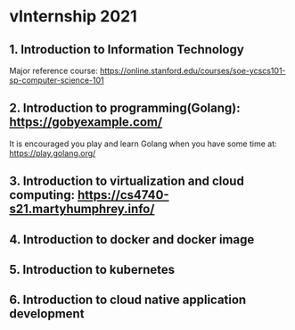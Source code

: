 # vInternship 2021
## 1. Introduction to Information Technology
Major reference course: https://online.stanford.edu/courses/soe-ycscs101-sp-computer-science-101
## 2. Introduction to programming(Golang): https://gobyexample.com/
It is encouraged you play and learn Golang when you have some time at: https://play.golang.org/

## 3. Introduction to virtualization and cloud computing: https://cs4740-s21.martyhumphrey.info/
## 4. Introduction to docker and docker image
## 5. Introduction to kubernetes
## 6. Introduction to cloud native application development
